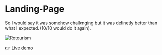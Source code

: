# Landing-Page
So I would say it was somehow challenging but it was definetly better than what I expected. (10/10 would do it again).

![Rotourism](https://user-images.githubusercontent.com/102544514/193110004-e2dff1cb-b797-474e-af6f-e2fe25b77fe9.png)


👉 <a href="https://llaaur.github.io/landing-page/"> Live demo </a>
